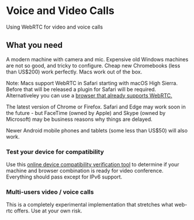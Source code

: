 # Voice and Video Calls

Using WebRTC for video and voice calls

## What you need

A modern machine with camera and mic.  Expensive old Windows machines are not so good, and tricky to configure.  Cheap new Chromebooks (less than US$200) work perfectly.  Macs work out of the box.

Note: Macs support WebRTC in Safari starting with macOS High Sierra. Before that will be released a plugin for Safari will be required. Alternativeley you can use a [browser that already supports WebRTC.](https://webrtc.org)

The latest version of Chrome or Firefox.  Safari and Edge may work soon in the future - but FaceTime (owned by Apple) and Skype (owned by Microsoft) may be business reasons why things are delayed.

Newer Android mobile phones and tablets (some less than US$50) will also work.

### Test your device for compatibility

Use this [online device compatibility verification tool](https://test.webrtc.org/) to determine if your machine and browser combination is ready for video conference.  Everything should pass except for IPv6 support.

###  Multi-users video / voice calls

This is a completely experimental implementation that stretches what web-rtc offers.  Use at your own risk.

